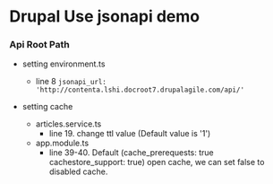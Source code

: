 # Drupal Use jsonapi demo

### Api Root Path

-   setting environment.ts
    -   line 8
        `jsonapi_url: 'http://contenta.lshi.docroot7.drupalagile.com/api/'`

- setting cache
    - articles.service.ts 
        - line 19. change ttl value (Default value is '1')
    - app.module.ts
        - line 39-40. Default (cache_prerequests: true cachestore_support: true) open cache, we can set false to disabled cache.

